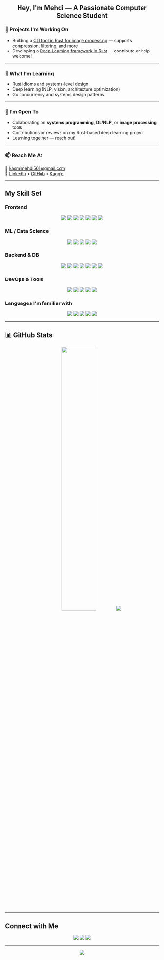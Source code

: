 <h2 align="center">Hey, I'm Mehdi — A Passionate Computer Science Student</h2>  


### 🔧 Projects I'm Working On  


-  Building a [CLI tool in Rust for image processing](https://github.com/baldwin-sudo/image-processor.git) — supports compression, filtering, and more  
- Developing a [Deep Learning framework in Rust](https://github.com/baldwin-sudo/deep-learning-rs.git) — contribute or help welcome!

---

### 🌱 What I’m Learning  
- Rust idioms and systems-level design  
- Deep learning (NLP, vision, architecture optimization)  
- Go concurrency and systems design patterns  

---

### 🤝 I’m Open To  
- Collaborating on **systems programming**, **DL/NLP**, or **image processing** tools  
- Contributions or reviews on my Rust-based deep learning project  
- Learning together — reach out!

---

### 📫 Reach Me At  
**📧** kasmimehdi561@gmail.com  
**🔗** [LinkedIn](https://linkedin.com/in/elmehdi%20kasmi) • [GitHub](https://github.com/baldwin-sudo) • [Kaggle](https://www.kaggle.com/AshenOneBot1)  

---

##  My Skill Set  

###  Frontend  
<div align="center"><p align="center">
  <img src="https://img.shields.io/badge/Next.js-000000?style=for-the-badge&logo=next.js&logoColor=white"/>
  <img src="https://img.shields.io/badge/TailwindCSS-06B6D4?style=for-the-badge&logo=tailwindcss&logoColor=white"/>
  <img src="https://img.shields.io/badge/React-20232A?style=for-the-badge&logo=react&logoColor=61DAFB"/>
  <img src="https://img.shields.io/badge/JavaScript-F0DB4F?style=for-the-badge&logo=javascript&logoColor=black"/>
  <img src="https://img.shields.io/badge/HTML5-E34F26?style=for-the-badge&logo=html5&logoColor=white"/>
  <img src="https://img.shields.io/badge/CSS3-1572B6?style=for-the-badge&logo=css3&logoColor=white"/>
  <img src="https://img.shields.io/badge/jQuery-0769AD?style=for-the-badge&logo=jquery&logoColor=white"/>
</p>


</div>  

###  ML / Data Science  
<div align="center">
<p align="center">
  <img src="https://img.shields.io/badge/Python-3776AB?style=for-the-badge&logo=python&logoColor=white"/>
  <img src="https://img.shields.io/badge/PyTorch-EE4C2C?style=for-the-badge&logo=pytorch&logoColor=white"/>
  <img src="https://img.shields.io/badge/TensorFlow-FF6F00?style=for-the-badge&logo=tensorflow&logoColor=white"/>
  <img src="https://img.shields.io/badge/Keras-D00000?style=for-the-badge&logo=keras&logoColor=white"/>
  <img src="https://img.shields.io/badge/OpenCV-5C3EE8?style=for-the-badge&logo=opencv&logoColor=white"/>
</p>

</div>

### Backend & DB  
<div align="center">
  <p align="center">
    <img src="https://img.shields.io/badge/Node.js-339933?style=for-the-badge&logo=node.js&logoColor=white"/>
    <img src="https://img.shields.io/badge/Express.js-000000?style=for-the-badge&logo=express&logoColor=white"/>
    <img src="https://img.shields.io/badge/Flask-000000?style=for-the-badge&logo=flask&logoColor=white"/>
    <img src="https://img.shields.io/badge/Gin-00ADD8?style=for-the-badge&logo=go&logoColor=white"/>
    <img src="https://img.shields.io/badge/PostgreSQL-336791?style=for-the-badge&logo=postgresql&logoColor=white"/>
    <img src="https://img.shields.io/badge/MySQL-4479A1?style=for-the-badge&logo=mysql&logoColor=white"/>
    <img src="https://img.shields.io/badge/MongoDB-4EA94B?style=for-the-badge&logo=mongodb&logoColor=white"/>
  </p>
</div>


### DevOps & Tools  
<div align="center">
 <p align="center">
  <img src="https://img.shields.io/badge/Linux-FCC624?style=for-the-badge&logo=linux&logoColor=black"/>
  <img src="https://img.shields.io/badge/Git-F05032?style=for-the-badge&logo=git&logoColor=white"/>
  <img src="https://img.shields.io/badge/Docker-2496ED?style=for-the-badge&logo=docker&logoColor=white"/>
  <img src="https://img.shields.io/badge/Kubernetes-326CE5?style=for-the-badge&logo=kubernetes&logoColor=white"/>
  <img src="https://img.shields.io/badge/Nginx-009639?style=for-the-badge&logo=nginx&logoColor=white"/>
</p>

</div>

### Languages I'm familiar with 
<p align="center">
  <img src="https://img.shields.io/badge/Go-00ADD8?style=for-the-badge&logo=go&logoColor=white"/>
  <img src="https://img.shields.io/badge/Python-3776AB?style=for-the-badge&logo=python&logoColor=white"/>
  <img src="https://img.shields.io/badge/Java-ED8B00?style=for-the-badge&logo=java&logoColor=white"/>
  <img src="https://img.shields.io/badge/JavaScript-F0DB4F?style=for-the-badge&logo=javascript&logoColor=black"/>
  <img src="https://img.shields.io/badge/Rust-000000?style=for-the-badge&logo=rust&logoColor=white"/>
</p>

---

## 📊 GitHub Stats  

<div align="center">
  <img src="https://github-readme-stats.vercel.app/api?username=baldwin-sudo&show_icons=true&theme=tokyonight&hide_border=true&count_private=true" width="47%" />
 <img src="https://github-readme-stats.vercel.app/api/top-langs/?username=baldwin-sudo&hide=html,css&theme=tokyonight&layout=compact&hide_border=true" /></div>

---

## Connect with Me  

<div align="center">
  <a href="https://github.com/baldwin-sudo"><img src="https://img.shields.io/badge/GitHub-%2312100E.svg?&style=for-the-badge&logo=github&logoColor=white"/></a>
  <a href="https://linkedin.com/in/elmehdi%20kasmi"><img src="https://img.shields.io/badge/LinkedIn-%230077B5.svg?&style=for-the-badge&logo=linkedin&logoColor=white"/></a>
  <a href="https://www.kaggle.com/AshenOneBot1"><img src="https://img.shields.io/badge/Kaggle-%2312100E.svg?&style=for-the-badge&logo=kaggle&logoColor=white"/></a>
</div>

---

<div align="center">
  <img src="https://komarev.com/ghpvc/?username=baldwin-sudo&style=flat-square&color=blue" />
</div>
